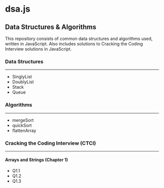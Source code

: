 # dsa.js
## Data Structures & Algorithms
This repository consists of common data structures and algorithms used, written in JavaScript.
Also includes solutions to Cracking the Coding Interview solutions in JavaScript.

### Data Structures
------
+ SinglyList
+ DoublyList
+ Stack
+ Queue

### Algorithms
------
+ mergeSort
+ quickSort
+ flattenArray

### Cracking the Coding Interview (CTCI)
------
#### Arrays and Strings (Chapter 1)
+ Q1.1
+ Q1.2
+ Q1.3
